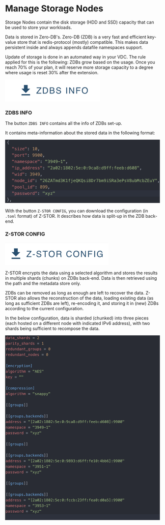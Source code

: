 # Manage Storage Nodes

Storage Nodes contain the disk storage (HDD and SSD) capacity that can be used to store your workloads. 

Data is stored in Zero-DB's. Zero-DB (ZDB) is a very fast and efficient key-value store that is redis-protocol (mostly) compatible. This makes data persistent inside and always appends datafile namespaces support.

Update of storage is done in an automated way in your VDC. 
The rule applied for this is the following: ZDBs grow based on the usage. Once you reach 70% of your plan, it will reserve more storage capacity to a degree where usage is reset 30% after the extension. 

![](img/evdc_k8s_storage_zdbs_button.png ':size=400')

### ZDBS INFO

The button `ZDBS INFO` contains all the info of ZDBs set-up. 

It contains meta-information about the stored data in the following format: 

![](img/evdc_k8s_storage_zdb.png ':size=400')

With the button `Z-STOR CONFIG`, you can download the configuration (in `.toml` format) of Z-STOR. It describes how data is split-up in the ZDB back-end. 

### Z-STOR CONFIG 

![](img/evdc_k8s_storage_zstor_config_button.png ':size=200')

Z-STOR encrypts the data using a selected algorithm and stores the results in multiple shards (chunks) on ZDBs back-end. Data is then retrieved using the path and the metadata store only.

ZDBs can be removed as long as enough are left to recover the data.
Z-STOR also allows the reconstruction of the data, loading existing data (as long as sufficient ZDBs are left), re-encoding it, and storing it in (new) ZDBs according to the current configuration.

In the below configuration, data is sharded (chunked) into three pieces (each hosted on a different node with indicated IPv6 address), with two shards being sufficient to recompose the data. 

![](img/evdc_k8s_storage_zstor_config2.png ':size=400')
